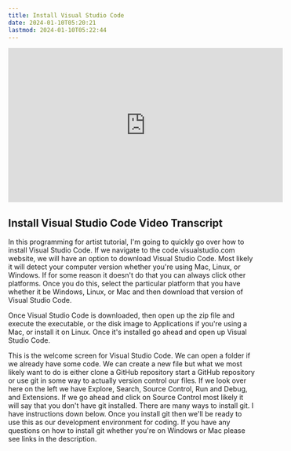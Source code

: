 ```yaml
---
title: Install Visual Studio Code
date: 2024-01-10T05:20:21
lastmod: 2024-01-10T05:22:44
---
```


<div class="iframe-16-9-container">
<iframe class="youTubeIframe" width="560" height="315" src="https://www.youtube.com/embed/HDhPln-pccQ?si=KytCfA1Kt8qMEV46?rel=0" title="YouTube video player" frameborder="0" allow="accelerometer; autoplay; clipboard-write; encrypted-media; gyroscope; picture-in-picture; web-share" allowfullscreen></iframe>
</div>

## Install Visual Studio Code Video Transcript

In this programming for artist tutorial, I'm going to quickly go over how to install Visual Studio Code. If we navigate to the code.visualstudio.com website, we will have an option to download Visual Studio Code. Most likely it will detect your computer version whether you're using Mac, Linux, or Windows. If for some reason it doesn't do that you can always click other platforms. Once you do this, select the particular platform that you have whether it be Windows, Linux, or Mac and then download that version of Visual Studio Code.

Once Visual Studio Code is downloaded, then open up the zip file and execute the executable, or the disk image to Applications if you're using a Mac, or install it on Linux. Once it's installed go ahead and open up Visual Studio Code.

This is the welcome screen for Visual Studio Code. We can open a folder if we already have some code. We can create a new file but what we most likely want to do is either clone a GitHub repository start a GitHub repository or use git in some way to actually version control our files. If we look over here on the left we have Explore, Search, Source Control, Run and Debug, and Extensions. If we go ahead and click on Source Control most likely it will say that you don't have git installed. There are many ways to install git. I have instructions down below. Once you install git then we'll be ready to use this as our development environment for coding. If you have any questions on how to install git whether you're on Windows or Mac please see links in the description.
